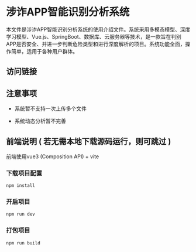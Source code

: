 # 涉诈APP智能识别分析系统

本文件是涉诈APP智能识别分析系统的使用介绍文件。系统采用多模态模型、深度学习模型、Vue.js、SpringBoot、数据库、云服务器等技术，是一款旨在判别APP是否安全、并进一步判断危险类型和进行深度解析的项目。系统功能全面，操作简单，适用于各种用户群体。

## 访问链接



## 注意事项

- 系统暂不支持一次上传多个文件

- 系统动态分析暂不完善

## 前端说明 ( 若无需本地下载源码运行，则可跳过 )

前端使用vue3 (Composition API) + vite

### 下载项目配置

```sh
npm install
```

### 开启项目

```sh
npm run dev
```

### 打包项目

```sh
npm run build
```


